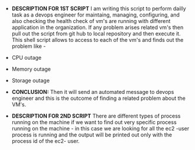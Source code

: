 - **DESCRIPTION FOR 1ST SCRIPT** 
I am writing this script to perform dailly task as a devops engineer for maintaing, managing, configuring, and also checking the health check
of vm's are running with different application in the organization. If any problem arises related vm's then pull out the script from git hub to 
local repository and then execute it. This shell script allows to access to each of the vm's and finds out the problem like -
- CPU outage
- Memory outage
- Storage outage

- **CONCLUSION:**
Then it will send an automated message to devops engineer and this is the outcome of finding a related problem about the VM's.



- **DESCRIPTION FOR 2ND SCRIPT**
There are different types of process running on the machine if we want to find out very specific process running on the machine - in this case
we are looking for all the ec2 -user process is running and the output will be printed out only with the process id of the ec2- user.

